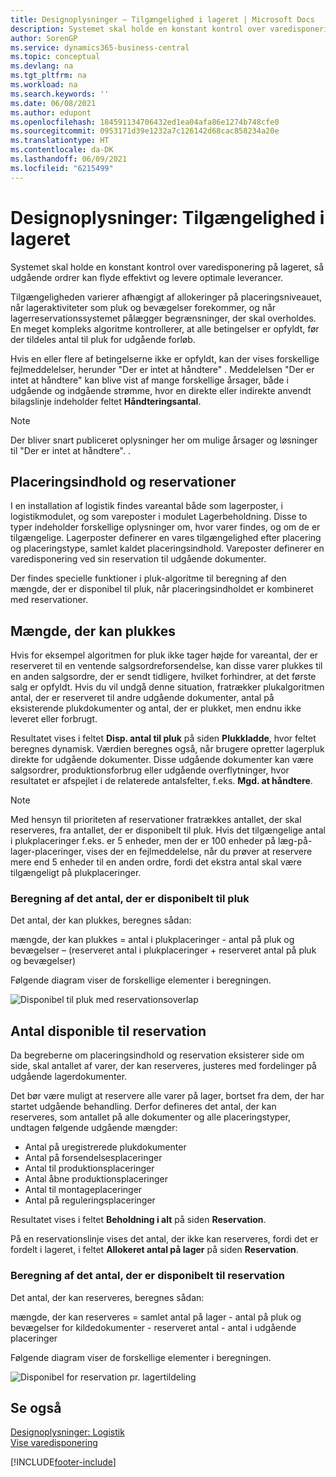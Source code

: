 ```yaml
---
title: Designoplysninger – Tilgængelighed i lageret | Microsoft Docs
description: Systemet skal holde en konstant kontrol over varedisponering på lageret, så udgående ordrer kan flyde effektivt og levere optimale leverancer.
author: SorenGP
ms.service: dynamics365-business-central
ms.topic: conceptual
ms.devlang: na
ms.tgt_pltfrm: na
ms.workload: na
ms.search.keywords: ''
ms.date: 06/08/2021
ms.author: edupont
ms.openlocfilehash: 184591134706432ed1ea04afa86e1274b748cfe0
ms.sourcegitcommit: 0953171d39e1232a7c126142d68cac858234a20e
ms.translationtype: HT
ms.contentlocale: da-DK
ms.lasthandoff: 06/09/2021
ms.locfileid: "6215499"
---
```

# <a name="design-details-availability-in-the-warehouse"></a>Designoplysninger: Tilgængelighed i lageret
Systemet skal holde en konstant kontrol over varedisponering på lageret, så udgående ordrer kan flyde effektivt og levere optimale leverancer.  

Tilgængeligheden varierer afhængigt af allokeringer på placeringsniveauet, når lageraktiviteter som pluk og bevægelser forekommer, og når lagerreservationssystemet pålægger begrænsninger, der skal overholdes. En meget kompleks algoritme kontrollerer, at alle betingelser er opfyldt, før der tildeles antal til pluk for udgående forløb.

Hvis en eller flere af betingelserne ikke er opfyldt, kan der vises forskellige fejlmeddelelser, herunder "Der er intet at håndtere" . Meddelelsen "Der er intet at håndtere" kan blive vist af mange forskellige årsager, både i udgående og indgående strømme, hvor en direkte eller indirekte anvendt bilagslinje indeholder feltet **Håndteringsantal**.

> [!NOTE]
> Der bliver snart publiceret oplysninger her om mulige årsager og løsninger til "Der er intet at håndtere". .

## <a name="bin-content-and-reservations"></a>Placeringsindhold og reservationer  
 I en installation af logistik findes vareantal både som lagerposter, i logistikmodulet, og som vareposter i modulet Lagerbeholdning. Disse to typer indeholder forskellige oplysninger om, hvor varer findes, og om de er tilgængelige. Lagerposter definerer en vares tilgængelighed efter placering og placeringstype, samlet kaldet placeringsindhold. Vareposter definerer en varedisponering ved sin reservation til udgående dokumenter.  

 Der findes specielle funktioner i pluk-algoritme til beregning af den mængde, der er disponibel til pluk, når placeringsindholdet er kombineret med reservationer.  

## <a name="quantity-available-to-pick"></a>Mængde, der kan plukkes  
 Hvis for eksempel algoritmen for pluk ikke tager højde for vareantal, der er reserveret til en ventende salgsordreforsendelse, kan disse varer plukkes til en anden salgsordre, der er sendt tidligere, hvilket forhindrer, at det første salg er opfyldt. Hvis du vil undgå denne situation, fratrækker plukalgoritmen antal, der er reserveret til andre udgående dokumenter, antal på eksisterende plukdokumenter og antal, der er plukket, men endnu ikke leveret eller forbrugt.  

 Resultatet vises i feltet **Disp. antal til pluk** på siden **Plukkladde**, hvor feltet beregnes dynamisk. Værdien beregnes også, når brugere opretter lagerpluk direkte for udgående dokumenter. Disse udgående dokumenter kan være salgsordrer, produktionsforbrug eller udgående overflytninger, hvor resultatet er afspejlet i de relaterede antalsfelter, f.eks. **Mgd. at håndtere**.  

> [!NOTE]  
>  Med hensyn til prioriteten af reservationer fratrækkes antallet, der skal reserveres, fra antallet, der er disponibelt til pluk. Hvis det tilgængelige antal i plukplaceringer f.eks. er 5 enheder, men der er 100 enheder på læg-på-lager-placeringer, vises der en fejlmeddelelse, når du prøver at reservere mere end 5 enheder til en anden ordre, fordi det ekstra antal skal være tilgængeligt på plukplaceringer.  

### <a name="calculating-the-quantity-available-to-pick"></a>Beregning af det antal, der er disponibelt til pluk  
 Det antal, der kan plukkes, beregnes sådan:  

 mængde, der kan plukkes = antal i plukplaceringer - antal på pluk og bevægelser – (reserveret antal i plukplaceringer + reserveret antal på pluk og bevægelser)  

 Følgende diagram viser de forskellige elementer i beregningen.  

 ![Disponibel til pluk med reservationsoverlap](media/design_details_warehouse_management_availability_2.png "Disponibel til pluk med reservationsoverlap")  

## <a name="quantity-available-to-reserve"></a>Antal disponible til reservation  
 Da begreberne om placeringsindhold og reservation eksisterer side om side, skal antallet af varer, der kan reserveres, justeres med fordelinger på udgående lagerdokumenter.  

 Det bør være muligt at reservere alle varer på lager, bortset fra dem, der har startet udgående behandling. Derfor defineres det antal, der kan reserveres, som antallet på alle dokumenter og alle placeringstyper, undtagen følgende udgående mængder:  

-   Antal på uregistrerede plukdokumenter  
-   Antal på forsendelsesplaceringer  
-   Antal til produktionsplaceringer  
-   Antal åbne produktionsplaceringer  
-   Antal til montageplaceringer  
-   Antal på reguleringsplaceringer  

 Resultatet vises i feltet **Beholdning i alt** på siden **Reservation**.  

 På en reservationslinje vises det antal, der ikke kan reserveres, fordi det er fordelt i lageret, i feltet **Allokeret antal på lager** på siden **Reservation**.  

### <a name="calculating-the-quantity-available-to-reserve"></a>Beregning af det antal, der er disponibelt til reservation  
 Det antal, der kan reserveres, beregnes sådan:  

 mængde, der kan reserveres = samlet antal på lager - antal på pluk og bevægelser for kildedokumenter - reserveret antal - antal i udgående placeringer  

 Følgende diagram viser de forskellige elementer i beregningen.  

 ![Disponibel for reservation pr. lagertildeling](media/design_details_warehouse_management_availability_3.png "Disponibel for reservation pr. lagertildeling")  

## <a name="see-also"></a>Se også  
 [Designoplysninger: Logistik](design-details-warehouse-management.md)  
 [Vise varedisponering](inventory-how-availability-overview.md)


[!INCLUDE[footer-include](includes/footer-banner.md)]